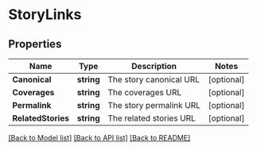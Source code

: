 # StoryLinks

## Properties

Name | Type | Description | Notes
------------ | ------------- | ------------- | -------------
**Canonical** | **string** | The story canonical URL | [optional] 
**Coverages** | **string** | The coverages URL | [optional] 
**Permalink** | **string** | The story permalink URL | [optional] 
**RelatedStories** | **string** | The related stories URL | [optional] 

[[Back to Model list]](../README.md#documentation-for-models) [[Back to API list]](../README.md#documentation-for-api-endpoints) [[Back to README]](../README.md)


